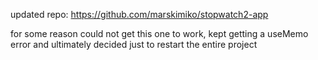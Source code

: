 updated repo: https://github.com/marskimiko/stopwatch2-app

for some reason could not get this one to work, kept getting a useMemo error and ultimately decided just to restart the entire project